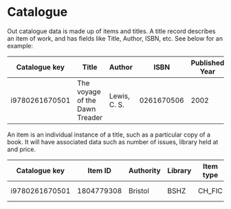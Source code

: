 Catalogue
=======

Out catalogue data is made up of items and titles. A title record describes an item of work, and has fields like Title, Author, ISBN, etc. See below for an example:

| Catalogue key | Title | Author | ISBN | Published Year | Created |
| ------------- | ----- | ------ | ---- | -------------- | ------- |
| i9780261670501 | The voyage of the Dawn Treader | Lewis, C. S. | 0261670506 | 2002 | 2006-07-15 |

An item is an individual instance of a title, such as a particular copy of a book. It will have associated data such as number of issues, library held at and price.

| Catalogue key | Item ID | Authority | Library | Item type | Date created | Price | Total checkouts | Total renewals |
| ------------- | ------- | --------- | ------- | --------- | ------------ | ----- | --------------- | -------------- |
| i9780261670501 | 1804779308 | Bristol | BSHZ | CH_FIC | 2015-03-14 | 3.99 | 8 | 6 |
